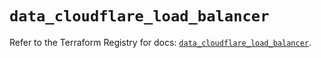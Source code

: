 # `data_cloudflare_load_balancer`

Refer to the Terraform Registry for docs: [`data_cloudflare_load_balancer`](https://registry.terraform.io/providers/cloudflare/cloudflare/5.0.0/docs/data-sources/load_balancer).
